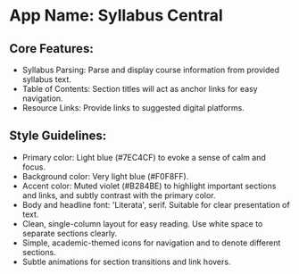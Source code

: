 # **App Name**: Syllabus Central

## Core Features:

- Syllabus Parsing: Parse and display course information from provided syllabus text.
- Table of Contents: Section titles will act as anchor links for easy navigation.
- Resource Links: Provide links to suggested digital platforms.

## Style Guidelines:

- Primary color: Light blue (#7EC4CF) to evoke a sense of calm and focus.
- Background color: Very light blue (#F0F8FF).
- Accent color: Muted violet (#B284BE) to highlight important sections and links, and subtly contrast with the primary color.
- Body and headline font: 'Literata', serif. Suitable for clear presentation of text.
- Clean, single-column layout for easy reading. Use white space to separate sections clearly.
- Simple, academic-themed icons for navigation and to denote different sections.
- Subtle animations for section transitions and link hovers.